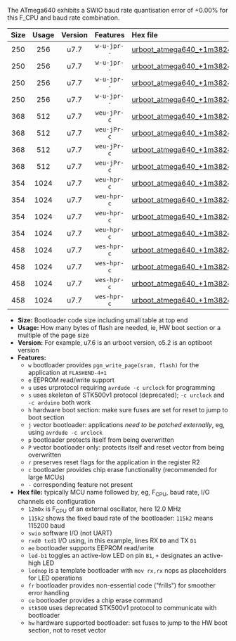 The ATmega640 exhibits a SWIO baud rate quantisation error of +0.00% for this F_CPU and baud rate combination.

|Size|Usage|Version|Features|Hex file|
|:-:|:-:|:-:|:-:|:--|
|250|256|u7.7|`w-u-jpr--`|[urboot_atmega640_+1m3824x_++38k4_swio_rxd2_txd3_led+b7.hex](https://raw.githubusercontent.com/stefanrueger/urboot.hex/main/mcus/atmega640/external_oscillator/fcpu_+1m3824x/br_++38k4/urboot_atmega640_+1m3824x_++38k4_swio_rxd2_txd3_led+b7.hex)|
|250|256|u7.7|`w-u-jpr--`|[urboot_atmega640_+1m3824x_++38k4_swio_rxd2_txd3_lednop.hex](https://raw.githubusercontent.com/stefanrueger/urboot.hex/main/mcus/atmega640/external_oscillator/fcpu_+1m3824x/br_++38k4/urboot_atmega640_+1m3824x_++38k4_swio_rxd2_txd3_lednop.hex)|
|250|256|u7.7|`w-u-jpr--`|[urboot_atmega640_+1m3824x_++38k4_swio_rxe0_txe1_led+b7.hex](https://raw.githubusercontent.com/stefanrueger/urboot.hex/main/mcus/atmega640/external_oscillator/fcpu_+1m3824x/br_++38k4/urboot_atmega640_+1m3824x_++38k4_swio_rxe0_txe1_led+b7.hex)|
|250|256|u7.7|`w-u-jpr--`|[urboot_atmega640_+1m3824x_++38k4_swio_rxe0_txe1_lednop.hex](https://raw.githubusercontent.com/stefanrueger/urboot.hex/main/mcus/atmega640/external_oscillator/fcpu_+1m3824x/br_++38k4/urboot_atmega640_+1m3824x_++38k4_swio_rxe0_txe1_lednop.hex)|
|368|512|u7.7|`weu-jPr-c`|[urboot_atmega640_+1m3824x_++38k4_swio_rxd2_txd3_ee_led+b7_fr_ce.hex](https://raw.githubusercontent.com/stefanrueger/urboot.hex/main/mcus/atmega640/external_oscillator/fcpu_+1m3824x/br_++38k4/urboot_atmega640_+1m3824x_++38k4_swio_rxd2_txd3_ee_led+b7_fr_ce.hex)|
|368|512|u7.7|`weu-jPr-c`|[urboot_atmega640_+1m3824x_++38k4_swio_rxd2_txd3_ee_lednop_fr_ce.hex](https://raw.githubusercontent.com/stefanrueger/urboot.hex/main/mcus/atmega640/external_oscillator/fcpu_+1m3824x/br_++38k4/urboot_atmega640_+1m3824x_++38k4_swio_rxd2_txd3_ee_lednop_fr_ce.hex)|
|368|512|u7.7|`weu-jPr-c`|[urboot_atmega640_+1m3824x_++38k4_swio_rxe0_txe1_ee_led+b7_fr_ce.hex](https://raw.githubusercontent.com/stefanrueger/urboot.hex/main/mcus/atmega640/external_oscillator/fcpu_+1m3824x/br_++38k4/urboot_atmega640_+1m3824x_++38k4_swio_rxe0_txe1_ee_led+b7_fr_ce.hex)|
|368|512|u7.7|`weu-jPr-c`|[urboot_atmega640_+1m3824x_++38k4_swio_rxe0_txe1_ee_lednop_fr_ce.hex](https://raw.githubusercontent.com/stefanrueger/urboot.hex/main/mcus/atmega640/external_oscillator/fcpu_+1m3824x/br_++38k4/urboot_atmega640_+1m3824x_++38k4_swio_rxe0_txe1_ee_lednop_fr_ce.hex)|
|354|1024|u7.7|`weu-hpr-c`|[urboot_atmega640_+1m3824x_++38k4_swio_rxd2_txd3_ee_led+b7_fr_ce_hw.hex](https://raw.githubusercontent.com/stefanrueger/urboot.hex/main/mcus/atmega640/external_oscillator/fcpu_+1m3824x/br_++38k4/urboot_atmega640_+1m3824x_++38k4_swio_rxd2_txd3_ee_led+b7_fr_ce_hw.hex)|
|354|1024|u7.7|`weu-hpr-c`|[urboot_atmega640_+1m3824x_++38k4_swio_rxd2_txd3_ee_lednop_fr_ce_hw.hex](https://raw.githubusercontent.com/stefanrueger/urboot.hex/main/mcus/atmega640/external_oscillator/fcpu_+1m3824x/br_++38k4/urboot_atmega640_+1m3824x_++38k4_swio_rxd2_txd3_ee_lednop_fr_ce_hw.hex)|
|354|1024|u7.7|`weu-hpr-c`|[urboot_atmega640_+1m3824x_++38k4_swio_rxe0_txe1_ee_led+b7_fr_ce_hw.hex](https://raw.githubusercontent.com/stefanrueger/urboot.hex/main/mcus/atmega640/external_oscillator/fcpu_+1m3824x/br_++38k4/urboot_atmega640_+1m3824x_++38k4_swio_rxe0_txe1_ee_led+b7_fr_ce_hw.hex)|
|354|1024|u7.7|`weu-hpr-c`|[urboot_atmega640_+1m3824x_++38k4_swio_rxe0_txe1_ee_lednop_fr_ce_hw.hex](https://raw.githubusercontent.com/stefanrueger/urboot.hex/main/mcus/atmega640/external_oscillator/fcpu_+1m3824x/br_++38k4/urboot_atmega640_+1m3824x_++38k4_swio_rxe0_txe1_ee_lednop_fr_ce_hw.hex)|
|458|1024|u7.7|`wes-hpr-c`|[urboot_atmega640_+1m3824x_++38k4_swio_rxd2_txd3_ee_led+b7_fr_ce_stk500_hw.hex](https://raw.githubusercontent.com/stefanrueger/urboot.hex/main/mcus/atmega640/external_oscillator/fcpu_+1m3824x/br_++38k4/urboot_atmega640_+1m3824x_++38k4_swio_rxd2_txd3_ee_led+b7_fr_ce_stk500_hw.hex)|
|458|1024|u7.7|`wes-hpr-c`|[urboot_atmega640_+1m3824x_++38k4_swio_rxd2_txd3_ee_lednop_fr_ce_stk500_hw.hex](https://raw.githubusercontent.com/stefanrueger/urboot.hex/main/mcus/atmega640/external_oscillator/fcpu_+1m3824x/br_++38k4/urboot_atmega640_+1m3824x_++38k4_swio_rxd2_txd3_ee_lednop_fr_ce_stk500_hw.hex)|
|458|1024|u7.7|`wes-hpr-c`|[urboot_atmega640_+1m3824x_++38k4_swio_rxe0_txe1_ee_led+b7_fr_ce_stk500_hw.hex](https://raw.githubusercontent.com/stefanrueger/urboot.hex/main/mcus/atmega640/external_oscillator/fcpu_+1m3824x/br_++38k4/urboot_atmega640_+1m3824x_++38k4_swio_rxe0_txe1_ee_led+b7_fr_ce_stk500_hw.hex)|
|458|1024|u7.7|`wes-hpr-c`|[urboot_atmega640_+1m3824x_++38k4_swio_rxe0_txe1_ee_lednop_fr_ce_stk500_hw.hex](https://raw.githubusercontent.com/stefanrueger/urboot.hex/main/mcus/atmega640/external_oscillator/fcpu_+1m3824x/br_++38k4/urboot_atmega640_+1m3824x_++38k4_swio_rxe0_txe1_ee_lednop_fr_ce_stk500_hw.hex)|

- **Size:** Bootloader code size including small table at top end
- **Usage:** How many bytes of flash are needed, ie, HW boot section or a multiple of the page size
- **Version:** For example, u7.6 is an urboot version, o5.2 is an optiboot version
- **Features:**
  + `w` bootloader provides `pgm_write_page(sram, flash)` for the application at `FLASHEND-4+1`
  + `e` EEPROM read/write support
  + `u` uses urprotocol requiring `avrdude -c urclock` for programming
  + `s` uses skeleton of STK500v1 protocol (deprecated); `-c urclock` and `-c arduino` both work
  + `h` hardware boot section: make sure fuses are set for reset to jump to boot section
  + `j` vector bootloader: applications *need to be patched externally*, eg, using `avrdude -c urclock`
  + `p` bootloader protects itself from being overwritten
  + `P` vector bootloader only: protects itself and reset vector from being overwritten
  + `r` preserves reset flags for the application in the register R2
  + `c` bootloader provides chip erase functionality (recommended for large MCUs)
  + `-` corresponding feature not present
- **Hex file:** typically MCU name followed by, eg, F<sub>CPU</sub>, baud rate, I/O channels etc configuration
  + `12m0x` is F<sub>CPU</sub> of an external oscillator, here 12.0 MHz
  + `115k2` shows the fixed baud rate of the bootloader: `115k2` means 115200 baud
  + `swio` software I/O (not UART)
  + `rxd0 txd1` I/O using, in this example, lines RX `D0` and TX `D1`
  + `ee` bootloader supports EEPROM read/write
  + `led-b1` toggles an active-low LED on pin `B1`, `+` designates an active-high LED
  + `lednop` is a template bootloader with `mov rx,rx` nops as placeholders for LED operations
  + `fr` bootloader provides non-essential code ("frills") for smoother error handling
  + `ce` bootloader provides a chip erase command
  + `stk500` uses deprecated STK500v1 protocol to communicate with bootloader
  + `hw` hardware supported bootloader: set fuses to jump to the HW boot section, not to reset vector
